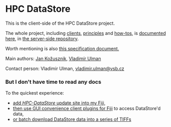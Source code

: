 # HPC DataStore
This is the client-side of the HPC DataStore project.

The whole project, including
[clients](https://github.com/fiji-hpc/hpc-datastore/blob/master/doc/DESCRIPTION.md#clients),
[principles](https://github.com/fiji-hpc/hpc-datastore/blob/master/doc/DESCRIPTION.md)
and
[how-tos](https://github.com/fiji-hpc/hpc-datastore/blob/master/doc/HOWTO.md),
is [documented here](https://github.com/fiji-hpc/hpc-datastore/blob/master/doc/OUTLINE.md),
in [the server-side repository](https://github.com/fiji-hpc/hpc-datastore).

Worth mentioning is also [this specification document.](https://docs.google.com/document/d/1ZeLc83dyNE9USBuvSCLEVGK-zQzUKFb7VGhOlVIRBvU/edit)

Main authors: [Jan Kožusznik](https://github.com/kozusznik), [Vladimír Ulman](https://github.com/xulman)

Contact person: Vladimir Ulman, <vladimir.ulman@vsb.cz>

### But I don't have time to read any docs
To the quickest experience:

- [add *HPC-DataStore* update site into my Fiji,](https://github.com/fiji-hpc/hpc-datastore/blob/master/doc/imgs/datastore-fiji-update-site.png)
- [then use GUI convenience client plugins for Fiji](https://github.com/fiji-hpc/hpc-datastore#testing-it-with-fiji-client) to access DataStore'd data,
- [or batch download DataStore data into a series of TIFFs](https://github.com/fiji-hpc/hpc-datastore/blob/master/doc/DESCRIPTION.md#gui-enhanced-download-macro)

